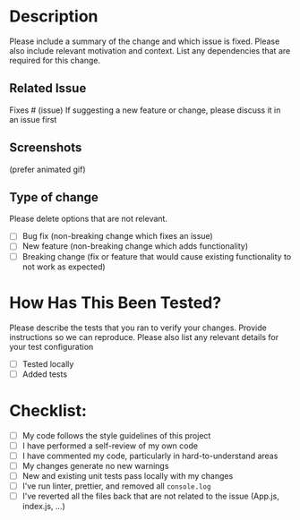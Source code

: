 # Description

Please include a summary of the change and which issue is fixed. Please also include relevant motivation and context. List any dependencies that are required for this change.

## Related Issue

Fixes # (issue)
If suggesting a new feature or change, please discuss it in an issue first

## Screenshots

(prefer animated gif)

## Type of change

Please delete options that are not relevant.

- [ ] Bug fix (non-breaking change which fixes an issue)
- [ ] New feature (non-breaking change which adds functionality)
- [ ] Breaking change (fix or feature that would cause existing functionality to not work as expected)

# How Has This Been Tested?

Please describe the tests that you ran to verify your changes. Provide instructions so we can reproduce. Please also list any relevant details for your test configuration

- [ ] Tested locally
- [ ] Added tests

# Checklist:

- [ ] My code follows the style guidelines of this project
- [ ] I have performed a self-review of my own code
- [ ] I have commented my code, particularly in hard-to-understand areas
- [ ] My changes generate no new warnings
- [ ] New and existing unit tests pass locally with my changes
- [ ] I've run linter, prettier, and removed all `console.log`
- [ ] I've reverted all the files back that are not related to the issue (App.js, index.js, ...)
